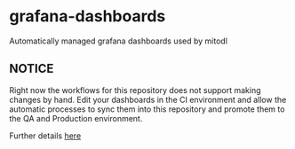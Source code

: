 # grafana-dashboards
Automatically managed grafana dashboards used by mitodl

## NOTICE
Right now the workflows for this repository does not support making changes by hand. Edit your dashboards in the CI environment and allow the automatic processes to sync them into this repository and promote them to the QA and Production environment. 

Further details [here](https://github.com/mitodl/ol-infrastructure/tree/main/pipelines/infrastructure/grizzly)
